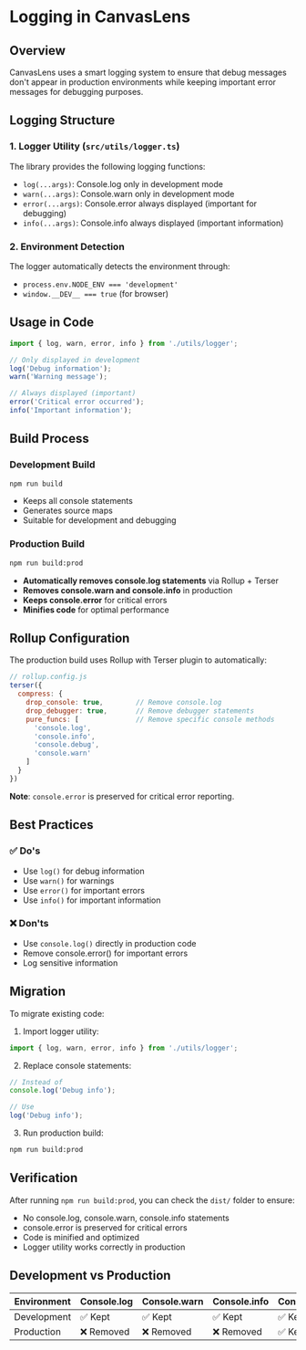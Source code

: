 # Logging in CanvasLens

## Overview

CanvasLens uses a smart logging system to ensure that debug messages don't appear in production environments while keeping important error messages for debugging purposes.

## Logging Structure

### 1. Logger Utility (`src/utils/logger.ts`)

The library provides the following logging functions:

- `log(...args)`: Console.log only in development mode
- `warn(...args)`: Console.warn only in development mode  
- `error(...args)`: Console.error always displayed (important for debugging)
- `info(...args)`: Console.info always displayed (important information)

### 2. Environment Detection

The logger automatically detects the environment through:
- `process.env.NODE_ENV === 'development'`
- `window.__DEV__ === true` (for browser)

## Usage in Code

```typescript
import { log, warn, error, info } from './utils/logger';

// Only displayed in development
log('Debug information');
warn('Warning message');

// Always displayed (important)
error('Critical error occurred');
info('Important information');
```

## Build Process

### Development Build
```bash
npm run build
```
- Keeps all console statements
- Generates source maps
- Suitable for development and debugging

### Production Build
```bash
npm run build:prod
```
- **Automatically removes console.log statements** via Rollup + Terser
- **Removes console.warn and console.info** in production
- **Keeps console.error** for critical errors
- **Minifies code** for optimal performance

## Rollup Configuration

The production build uses Rollup with Terser plugin to automatically:

```javascript
// rollup.config.js
terser({
  compress: {
    drop_console: true,        // Remove console.log
    drop_debugger: true,       // Remove debugger statements
    pure_funcs: [              // Remove specific console methods
      'console.log', 
      'console.info', 
      'console.debug', 
      'console.warn'
    ]
  }
})
```

**Note**: `console.error` is preserved for critical error reporting.

## Best Practices

### ✅ Do's
- Use `log()` for debug information
- Use `warn()` for warnings
- Use `error()` for important errors
- Use `info()` for important information

### ❌ Don'ts
- Use `console.log()` directly in production code
- Remove console.error() for important errors
- Log sensitive information

## Migration

To migrate existing code:

1. Import logger utility:
```typescript
import { log, warn, error, info } from './utils/logger';
```

2. Replace console statements:
```typescript
// Instead of
console.log('Debug info');

// Use
log('Debug info');
```

3. Run production build:
```bash
npm run build:prod
```

## Verification

After running `npm run build:prod`, you can check the `dist/` folder to ensure:
- No console.log, console.warn, console.info statements
- console.error is preserved for critical errors
- Code is minified and optimized
- Logger utility works correctly in production

## Development vs Production

| Environment | Console.log | Console.warn | Console.info | Console.error |
|-------------|-------------|--------------|--------------|---------------|
| Development | ✅ Kept | ✅ Kept | ✅ Kept | ✅ Kept |
| Production | ❌ Removed | ❌ Removed | ❌ Removed | ✅ Kept |

